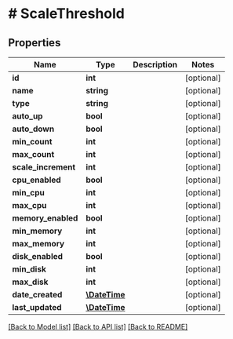 # # ScaleThreshold

## Properties

Name | Type | Description | Notes
------------ | ------------- | ------------- | -------------
**id** | **int** |  | [optional]
**name** | **string** |  | [optional]
**type** | **string** |  | [optional]
**auto_up** | **bool** |  | [optional]
**auto_down** | **bool** |  | [optional]
**min_count** | **int** |  | [optional]
**max_count** | **int** |  | [optional]
**scale_increment** | **int** |  | [optional]
**cpu_enabled** | **bool** |  | [optional]
**min_cpu** | **int** |  | [optional]
**max_cpu** | **int** |  | [optional]
**memory_enabled** | **bool** |  | [optional]
**min_memory** | **int** |  | [optional]
**max_memory** | **int** |  | [optional]
**disk_enabled** | **bool** |  | [optional]
**min_disk** | **int** |  | [optional]
**max_disk** | **int** |  | [optional]
**date_created** | [**\DateTime**](\DateTime.md) |  | [optional]
**last_updated** | [**\DateTime**](\DateTime.md) |  | [optional]

[[Back to Model list]](../../README.md#models) [[Back to API list]](../../README.md#endpoints) [[Back to README]](../../README.md)
